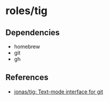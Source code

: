 # roles/tig



## Dependencies
- homebrew
- git
- gh



## References
- [jonas/tig: Text-mode interface for git](https://github.com/jonas/tig)

